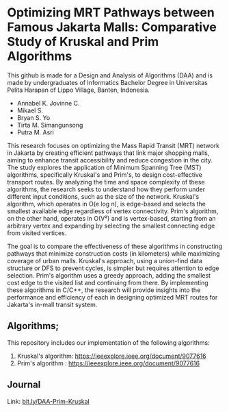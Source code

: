 # Optimizing MRT Pathways between Famous Jakarta Malls: Comparative Study of Kruskal and Prim Algorithms
This github is made for a Design and Analysis of Algorithms (DAA) and is made by undergraduates of Informatics Bachelor Degree in Universitas Pelita Harapan of Lippo Village, Banten, Indonesia.
- Annabel K. Jovinne C.
- Mikael S.
- Bryan S. Yo
- Tirta M. Simangunsong
- Putra M. Asri 

This research focuses on optimizing the Mass Rapid Transit (MRT) network in Jakarta by creating efficient pathways that link major shopping malls, aiming to enhance transit accessibility and reduce congestion in the city. The study explores the application of Minimum Spanning Tree (MST) algorithms, specifically Kruskal's and Prim's, to design cost-effective transport routes. By analyzing the time and space complexity of these algorithms, the research seeks to understand how they perform under different input conditions, such as the size of the network. Kruskal's algorithm, which operates in O(e log n), is edge-based and selects the smallest available edge regardless of vertex connectivity. Prim's algorithm, on the other hand, operates in O(V²) and is vertex-based, starting from an arbitrary vertex and expanding by selecting the smallest connecting edge from visited vertices. 

The goal is to compare the effectiveness of these algorithms in constructing pathways that minimize construction costs (in kilometers) while maximizing coverage of urban malls. Kruskal's approach, using a union-find data structure or DFS to prevent cycles, is simpler but requires attention to edge selection. Prim's algorithm uses a greedy approach, adding the smallest cost edge to the visited list and continuing from there. By implementing these algorithms in C/C++, the research will provide insights into the performance and efficiency of each in designing optimized MRT routes for Jakarta's in-mall transit system.

## Algorithms;
This repository includes our implementation of the following algorithms:
1. Kruskal's algorithm: https://ieeexplore.ieee.org/document/9077616
2. Prim's algorithm   : https://ieeexplore.ieee.org/document/9077616

## Journal
Link: [bit.ly/DAA-Prim-Kruskal](https://bit.ly/DAA-Prim-Kruskal)
